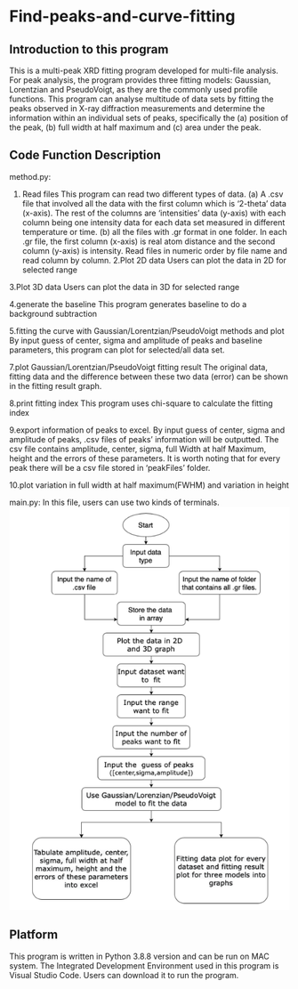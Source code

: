 # Find-peaks-and-curve-fitting
## Introduction to this program
This is a multi-peak XRD fitting program developed for multi-file analysis. For peak analysis, the program provides three fitting models: Gaussian, Lorentzian and PseudoVoigt, as they are the commonly used profile functions. This program can analyse multitude of data sets by fitting the peaks observed in X-ray diffraction measurements and determine the information within an individual sets of peaks, specifically the (a) position of the peak, (b) full width at half maximum and (c) area under the peak. 

## Code Function Description
method.py:
1. Read files 
This program can read two different types of data. (a) A .csv file that involved all the data with the first column which is ‘2-theta’ data (x-axis). The rest of the columns are ‘intensities’ data (y-axis) with each column being one intensity data for each data set measured in different temperature or time. (b) all the files with .gr format in one folder. In each .gr file, the first column (x-axis) is real atom distance and the second column (y-axis) is intensity. Read files in numeric order by file name and read column by column. 
2.Plot 2D data
Users can plot the data in 2D for selected range

3.Plot 3D data
Users can plot the data in 3D for selected range

4.generate the baseline
This program generates baseline to do a background subtraction

5.fitting the curve with Gaussian/Lorentzian/PseudoVoigt methods and plot
By input guess of center, sigma and amplitude of peaks and baseline parameters, this program can plot for selected/all data set.

7.plot Gaussian/Lorentzian/PseudoVoigt fitting result
The original data, fitting data and the difference between these two data (error) can be shown in the fitting result graph.

8.print fitting index
This program uses chi-square to calculate the fitting index

9.export information of peaks to excel.
By input guess of center, sigma and amplitude of peaks, .csv files of peaks’ information will be outputted. The csv file contains amplitude, center, sigma, full Width at half Maximum, height and the errors of these parameters. It is worth noting that for every peak there will be a csv file stored in ‘peakFiles’ folder. 

10.plot variation in full width at half maximum(FWHM) and variation in height


main.py:
In this file, users can use two kinds of terminals. 
![image](https://github.com/Karenaaa114/Find-peaks-and-curve-fitting/blob/main/graph/flow%20chart%20of%20program.png)


## Platform
This program is written in Python 3.8.8 version and can be run on MAC system. The Integrated Development Environment used in this program is Visual Studio Code. Users can download it to run the program.